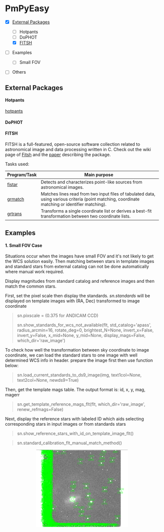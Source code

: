 # PmPyEasy

- [x] [External Packages](#etp)
  - [ ] Hotpants
  - [ ] DoPHOT
  - [x] [FITSH](#fitsh)
- [ ] Examples
  - [ ] Small FOV
- [ ] Others


<div style="page-break-after: always; break-after: page;"></div>

## External Packages <a name="etp"></a>

#### Hotpants

[hotpants](https://github.com/acbecker/hotpants)

#### DoPHOT

#### FITSH <a name="fitsh"></a>

FITSH is a full-featured, open-source software collection related to astronomical image and data processing written in C. Check out the wiki page of [Fitsh](1) and the [paper](2) describing the package.

Tasks used:

| Program/Task     | Main purpose |
| -----------      | ----------- |
| [fistar](3)      | Detects and characterizes point-like sources from astronomical images.      |
| [grmatch](4)     | Matches lines read from two input files of tabulated data, using various criteria (point matching, coordinate matching or identifier matching).        |
| [grtrans](5)     | Transforms a single coordinate list or derives a best-fit transformation between two coordinate lists. |

[1]: https://fitsh.net/wiki/Main_Page
[2]: https://ui.adsabs.harvard.edu/abs/2012MNRAS.421.1825P/abstract
[3]: https://fitsh.net/wiki/man/fistar
[4]: https://fitsh.net/wiki/man/grmatch
[5]: https://fitsh.net/wiki/man/grtrans

<div style="page-break-after: always; break-after: page;"></div>

## Examples

#### 1. Small FOV Case

Situations occur when the images have small FOV and it's not likely to get the WCS solution easily. Then matching between stars in template images and standard stars from external catalog can not be done automatically where manual work required.

Display magnitudes from standard catalog and reference images and then match the common stars.

First, set the pixel scale then display the standards. *sn.standards* will be displayed on template images with (RA, Dec) transformed to image coordinate
> sn.pixscale = (0.375 for ANDICAM CCD)
>
> sn.show_standards_for_wcs_not_available(flt, std_catalog='apass', radius_arcmin=16, rotate_deg=0, brightest_N=None, invert_x=False, invert_y=False, x_mid=None, y_mid=None, display_mags=False, which_dir='raw_image')


To check how well the transformation between sky coordinate to image coordinate, we can load the standard stars to one image with well determined WCS info in header. prepare the image first then use function below:
> sn.load_current_standards_to_ds9_image(img, text1col=None, text2col=None, newds9=True)

Then, get the template mags table. The output format is: id, x, y, mag, magerr

> sn.get_template_reference_mags_flt(flt, which_dir='raw_image', renew_refmags=False)

Next, display the reference stars with labeled ID which aids selecting corresponding stars in input images or from standards stars

> sn.show_reference_stars_with_id_on_template_image_flt()



> sn.standard_calibration_flt_manual_match_method()


<center>
<img src="edge_false_detection.png" alt="drawing" width="300"/>
</center>
 
